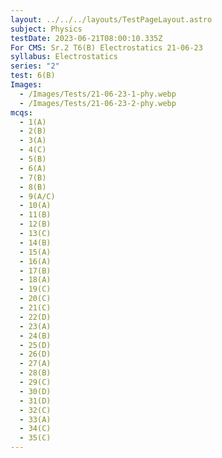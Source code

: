 ```yaml
---
layout: ../../../layouts/TestPageLayout.astro
subject: Physics
testDate: 2023-06-21T08:00:10.335Z
For CMS: Sr.2 T6(B) Electrostatics 21-06-23
syllabus: Electrostatics
series: "2"
test: 6(B)
Images:
  - /Images/Tests/21-06-23-1-phy.webp
  - /Images/Tests/21-06-23-2-phy.webp
mcqs:
  - 1(A)
  - 2(B)
  - 3(A)
  - 4(C)
  - 5(B)
  - 6(A)
  - 7(B)
  - 8(B)
  - 9(A/C)
  - 10(A)
  - 11(B)
  - 12(B)
  - 13(C)
  - 14(B)
  - 15(A)
  - 16(A)
  - 17(B)
  - 18(A)
  - 19(C)
  - 20(C)
  - 21(C)
  - 22(D)
  - 23(A)
  - 24(B)
  - 25(D)
  - 26(D)
  - 27(A)
  - 28(B)
  - 29(C)
  - 30(D)
  - 31(D)
  - 32(C)
  - 33(A)
  - 34(C)
  - 35(C)
---
```

